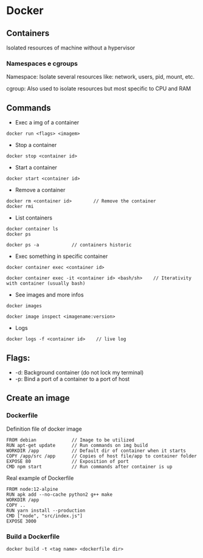 # Docker

## Containers

Isolated resources of machine without a hypervisor

### Namespaces e cgroups

Namespace: Isolate several resources like: network, users, pid, mount, etc.

cgroup: Also used to isolate resources but most specific to CPU and RAM

## Commands

- Exec a img of a container

```
docker run <flags> <imagem>
```

- Stop a container

```
docker stop <container id>
```

- Start a container

```
docker start <container id>
```

- Remove a container

```
docker rm <container id>        // Remove the container
docker rmi
```

- List containers

```
docker container ls
docker ps

docker ps -a            // containers historic
```

- Exec something in specific container

```
docker container exec <container id>

docker container exec -it <container id> <bash/sh>    // Iterativity with container (usually bash)
```

- See images and more infos

```
docker images

docker image inspect <imagename:version>
```

- Logs

```
docker logs -f <container id>    // live log
```

## Flags:

- -d: Background container (do not lock my terminal)
- -p: Bind a port of a container to a port of host

## Create an image

### Dockerfile

Definition file of docker image

```
FROM debian             // Image to be utilized
RUN apt-get update      // Run commands on img build
WORKDIR /app            // Default dir of container when it starts
COPY /app/src /app      // Copies of host file/app to container folder
EXPOSE 80               // Exposition of port
CMD npm start           // Run commands after container is up
```

Real example of Dockerfile

```
FROM node:12-alpine
RUN apk add --no-cache python2 g++ make
WORKDIR /app
COPY ..
RUN yarn install --production
CMD ["node", "src/index.js"]
EXPOSE 3000
```

### Build a Dockerfile

```
docker build -t <tag name> <dockerfile dir>
```
